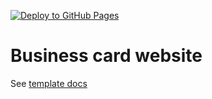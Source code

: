 [![Deploy to GitHub Pages](https://github.com/morewings/links/actions/workflows/pages.yml/badge.svg)](https://github.com/morewings/links/actions/workflows/pages.yml)

# Business card website

See [template docs](https://github.com/morewings/next-card)
